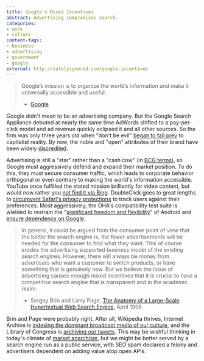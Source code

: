 ```yaml
---
title: Google's Mixed Incentives
abstract: Advertising compromises search.
categories:
- work
- culture
content-tags:
- business
- advertising
- government
- google
external: http://safelyignored.com/google-incentives
---
```


> Google’s mission is to organize the world’s information and make it universally accessible and useful.
> - [Google](http://www.google.com/about/company/)

Google didn't mean to be an advertising company. But the Google Search Appliance debuted at nearly the same time AdWords shifted to a pay-per-click model and ad revenue quickly eclipsed it and all other sources. So the firm was only three years old when "don't be evil" [began to fall prey][evil] to capitalist reality. By now, the noble and "open" attributes of their brand have been widely [discredited].

[evil]: http://www.wired.com/wired/archive/11.01/google.html
[discredited]: http://johnaugust.com/2011/on-google-and-evil

Advertising is still a "star" rather than a "cash cow" (in [BCG terms][bcg]), so Google must aggressively defend and expand their market position. To do this, they must secure consumer traffic, which leads to corporate behavior orthogonal or even contrary to making the world's information accessible. YouTube once fulfilled the stated mission brilliantly for video content, but would now rather you [not find it via Bing][bing]. DoubleClick goes to great lengths to [circumvent Safari's privacy protections][cookies] to track users against their preferences. Most aggressively, the OHA's compatibility test suite is wielded to restrain the "[significant freedom and flexibility][oha]" of Android and [ensure dependency on Google][android].

[bcg]: http://www.bcg.com/about_bcg/history/history_1968.aspx
[bing]: http://blogs.technet.com/b/microsoft_on_the_issues/archive/2011/03/30/adding-our-voice-to-concerns-about-search-in-europe.aspx
[cookies]: http://business.ftc.gov/blog/2012/08/milking-cookies-ftcs-225-million-settlement-google
[oha]: http://googlepress.blogspot.com/2007/11/industry-leaders-announce-open-platform.html
[android]: http://www.tightwind.net/2011/01/android-isnt-about-building-a-mobile-platform/

> In general, it could be argued from the consumer point of view that the better the search engine is, the fewer advertisements will be needed for the consumer to find what they want. This of course erodes the advertising supported business model of the existing search engines. However, there will always be money from advertisers who want a customer to switch products, or have something that is genuinely new. But we believe the issue of advertising causes enough mixed incentives that it is crucial to have a competitive search engine that is transparent and in the academic realm.
> - Sergey Brin and Larry Page, [The Anatomy of a Large-Scale Hypertextual Web Search Engine](http://infolab.stanford.edu/~backrub/google.html), April 1998

Brin and Page were probably right. After all, Wikipedia thrives, Internet Archive is [indexing the dominant broadcast media of our culture][iatv], and the Library of Congress is [archiving our tweets][tweets]. This may be wishful thinking in today's climate of [market anarchism][], but we might be better served by a search engine run as a public service, with SEO spam declared a felony and advertisers dependent on adding value atop open APIs.

[iatv]: http://www.nytimes.com/2012/09/18/business/media/internet-archive-amasses-all-tv-news-since-2009.html?_r=1
[tweets]: http://www.niemanlab.org/2012/07/that-plan-to-archive-every-tweet-in-the-library-of-congress-definitely-still-happening/
[market anarchism]: http://en.wikipedia.org/wiki/Anarcho-capitalism
